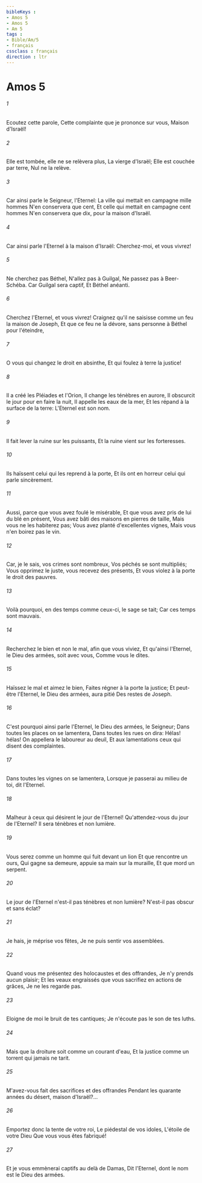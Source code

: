 ```yaml
---
bibleKeys : 
- Amos 5
- Amos 5
- Am 5
tags : 
- Bible/Am/5
- français
cssclass : français
direction : ltr
---
```


# Amos 5

###### 1
Ecoutez cette parole, Cette complainte que je prononce sur vous, Maison d'Israël!
###### 2
Elle est tombée, elle ne se relèvera plus, La vierge d'Israël; Elle est couchée par terre, Nul ne la relève.
###### 3
Car ainsi parle le Seigneur, l'Eternel: La ville qui mettait en campagne mille hommes N'en conservera que cent, Et celle qui mettait en campagne cent hommes N'en conservera que dix, pour la maison d'Israël.
###### 4
Car ainsi parle l'Eternel à la maison d'Israël: Cherchez-moi, et vous vivrez!
###### 5
Ne cherchez pas Béthel, N'allez pas à Guilgal, Ne passez pas à Beer-Schéba. Car Guilgal sera captif, Et Béthel anéanti.
###### 6
Cherchez l'Eternel, et vous vivrez! Craignez qu'il ne saisisse comme un feu la maison de Joseph, Et que ce feu ne la dévore, sans personne à Béthel pour l'éteindre,
###### 7
O vous qui changez le droit en absinthe, Et qui foulez à terre la justice!
###### 8
Il a créé les Pléiades et l'Orion, Il change les ténèbres en aurore, Il obscurcit le jour pour en faire la nuit, Il appelle les eaux de la mer, Et les répand à la surface de la terre: L'Eternel est son nom.
###### 9
Il fait lever la ruine sur les puissants, Et la ruine vient sur les forteresses.
###### 10
Ils haïssent celui qui les reprend à la porte, Et ils ont en horreur celui qui parle sincèrement.
###### 11
Aussi, parce que vous avez foulé le misérable, Et que vous avez pris de lui du blé en présent, Vous avez bâti des maisons en pierres de taille, Mais vous ne les habiterez pas; Vous avez planté d'excellentes vignes, Mais vous n'en boirez pas le vin.
###### 12
Car, je le sais, vos crimes sont nombreux, Vos péchés se sont multipliés; Vous opprimez le juste, vous recevez des présents, Et vous violez à la porte le droit des pauvres.
###### 13
Voilà pourquoi, en des temps comme ceux-ci, le sage se tait; Car ces temps sont mauvais.
###### 14
Recherchez le bien et non le mal, afin que vous viviez, Et qu'ainsi l'Eternel, le Dieu des armées, soit avec vous, Comme vous le dites.
###### 15
Haïssez le mal et aimez le bien, Faites régner à la porte la justice; Et peut-être l'Eternel, le Dieu des armées, aura pitié Des restes de Joseph.
###### 16
C'est pourquoi ainsi parle l'Eternel, le Dieu des armées, le Seigneur; Dans toutes les places on se lamentera, Dans toutes les rues on dira: Hélas! hélas! On appellera le laboureur au deuil, Et aux lamentations ceux qui disent des complaintes.
###### 17
Dans toutes les vignes on se lamentera, Lorsque je passerai au milieu de toi, dit l'Eternel.
###### 18
Malheur à ceux qui désirent le jour de l'Eternel! Qu'attendez-vous du jour de l'Eternel? Il sera ténèbres et non lumière.
###### 19
Vous serez comme un homme qui fuit devant un lion Et que rencontre un ours, Qui gagne sa demeure, appuie sa main sur la muraille, Et que mord un serpent.
###### 20
Le jour de l'Eternel n'est-il pas ténèbres et non lumière? N'est-il pas obscur et sans éclat?
###### 21
Je hais, je méprise vos fêtes, Je ne puis sentir vos assemblées.
###### 22
Quand vous me présentez des holocaustes et des offrandes, Je n'y prends aucun plaisir; Et les veaux engraissés que vous sacrifiez en actions de grâces, Je ne les regarde pas.
###### 23
Eloigne de moi le bruit de tes cantiques; Je n'écoute pas le son de tes luths.
###### 24
Mais que la droiture soit comme un courant d'eau, Et la justice comme un torrent qui jamais ne tarit.
###### 25
M'avez-vous fait des sacrifices et des offrandes Pendant les quarante années du désert, maison d'Israël?...
###### 26
Emportez donc la tente de votre roi, Le piédestal de vos idoles, L'étoile de votre Dieu Que vous vous êtes fabriqué!
###### 27
Et je vous emmènerai captifs au delà de Damas, Dit l'Eternel, dont le nom est le Dieu des armées.
